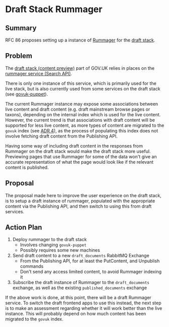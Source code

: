 # Draft Stack Rummager

## Summary

RFC 86 proposes setting up a instance of [Rummager][rummager] for the
[draft stack][draft-stack-docs].

## Problem

The [draft stack (content preview)][draft-stack-docs] part of GOV.UK
relies in places on the [rummager service (Search API)][rummager].

There is only one instance of this service, which is primarily used
for the live stack, but is also currently used from some services on
the draft stack (see [govuk-puppet][puppet-frontend-rummager-config]).

The current Rummager instance may expose some associations between
live content and draft content (e.g. draft mainstream browse pages or
taxons), depending on the internal index which is used for the live
content. However, the current trend is that associations with draft
content will be supported for less live content, as more types of
content are migrated to the `govuk` index (see [ADR
4][rummager-adr-4]), as the process of populating this index does not
involve fetching draft content from the Publishing API.

Having some way of including draft content in the responses from
Rummager on the draft stack would make the draft stack more
useful. Previewing pages that use Rummager for some of the data won't
give an accurate representation of what the page would look like if
the relevant content is published.

## Proposal

The proposal made here to improve the user experience on the draft
stack, is to setup a draft instance of rummager, populated with the
appropriate content via the Publishing API, and then switch to using
this from draft services.

## Action Plan

 1. Deploy rummager to the draft stack
    - Involves changing `govuk-puppet`
    - Possibly requires some new machines
 2. Send draft content to a new `draft_documents` RabbitMQ Exchange
    - From the Publishing API, for at least the PutContent, and
      Unpublish commands
    - Don't send any access limited content, to avoid Rummager
      indexing it
 3. Subscribe the draft instance of Rummager to the `draft_documents`
    exchange, as well as the existing `published_documents` exchange

If the above work is done, at this point, there will be a draft
Rummager service. To switch the draft frontend apps to use this
instead, the next step is to make an assessment regarding whether it
will work better than the live instance. This will probably depend on
how much content has been migrated to the `govuk` index.

[rummager]: https://github.com/alphagov/rummager
[draft-stack-docs]: https://docs.publishing.service.gov.uk/manual/content-preview.html
[puppet-frontend-rummager-config]: https://github.com/alphagov/govuk-puppet/blob/3a874ba1afec98c0aeb7f34c9fe34128340e7363/modules/govuk/manifests/node/s_draft_frontend.pp#L24
[rummager-adr-4]: https://github.com/alphagov/rummager/blob/master/doc/arch/adr-004-transition-mainstream-to-publishing-api-index.md
